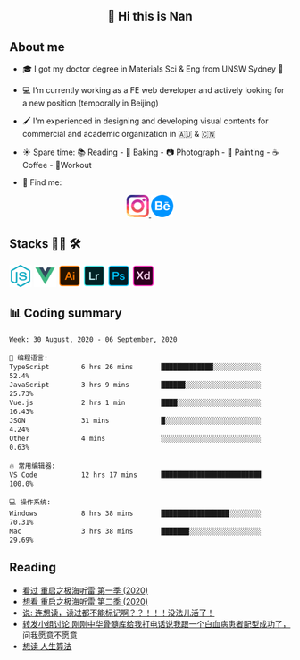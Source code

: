 <h2 align="center">👋 Hi this is Nan</h2>

## About me

- 🎓 I got my doctor degree in Materials Sci & Eng from UNSW Sydney :koala:

- :computer: I’m currently working as a FE web developer and actively looking for a new position (temporally in Beijing)

- :paintbrush: I'm experienced in designing and developing visual contents for commercial and academic organization in :australia: & :cn:

- :sunny: Spare time: :books: Reading - :bread: Baking - :camera: Photograph - :art: Painting - :coffee: Coffee - 💪Workout

- 💬 Find me:
<div align="center">
<a href="https://www.instagram.com/divetothesea/">

<img src="https://raw.githubusercontent.com/southchen/southchen/master/assets/instagram.svg" height="40em"  alt="divetothesea instagram"/>
</a>
<a href="https://www.behance.net/southchen">
<img src="https://raw.githubusercontent.com/southchen/southchen/master/assets/Behance.svg" height="40em"  alt="behance"/>
</a>
</div>

## Stacks 👨‍💻 🛠

<p align='left'>
<div style="display:inline-block">
<img src="https://raw.githubusercontent.com/southchen/southchen/master/assets/JavaScript.svg" height="40em"  alt="javascript"/>
<img src="https://raw.githubusercontent.com/southchen/southchen/master/assets/Vue.svg" height="40em"  alt="vue"/>
<img src="https://raw.githubusercontent.com/southchen/southchen/master/assets/Adobe Ai.svg" height="40em"  alt="adobe ai"/>
<img src="https://raw.githubusercontent.com/southchen/southchen/master/assets/Adobe Lr.svg" height="40em"  alt="adobe lr"/>
<img src="https://raw.githubusercontent.com/southchen/southchen/master/assets/Adobe Ps.svg" height="40em"  alt="adobe Ps"/>
<img src="https://raw.githubusercontent.com/southchen/southchen/master/assets/Adobe Xd.svg" height="40em"  alt="adobe Xd"/>
</div>
</p>

## 📊 Coding summary

<!--START_SECTION:waka-->
```text
Week: 30 August, 2020 - 06 September, 2020

💬 编程语言:
TypeScript        6 hrs 26 mins       █████████████░░░░░░░░░░░░   52.4%
JavaScript        3 hrs 9 mins        ██████░░░░░░░░░░░░░░░░░░░   25.73%
Vue.js            2 hrs 1 min         ████░░░░░░░░░░░░░░░░░░░░░   16.43%
JSON              31 mins             █░░░░░░░░░░░░░░░░░░░░░░░░   4.24%
Other             4 mins              ░░░░░░░░░░░░░░░░░░░░░░░░░   0.63%

🔥 常用编辑器:
VS Code           12 hrs 17 mins      █████████████████████████   100.0%

💻 操作系统:
Windows           8 hrs 38 mins       █████████████████░░░░░░░░   70.31%
Mac               3 hrs 38 mins       ███████░░░░░░░░░░░░░░░░░░   29.69%

```


<!--END_SECTION:waka-->

## Reading

<!-- DOUBAN-ACTIVITIES:START -->
- [看过 重启之极海听雷 第一季‎ (2020)](https://www.douban.com/doubanapp/dispatch?uri=/status/3098679618/)
- [想看 重启之极海听雷 第二季‎ (2020)](https://www.douban.com/doubanapp/dispatch?uri=/status/3098679586/)
- [说: 连想读，读过都不能标记啊？？！！！没法儿活了！ ](https://www.douban.com/doubanapp/dispatch?uri=/status/3097078333/)
- [转发小组讨论 刚刚中华骨髓库给我打电话说我跟一个白血病患者配型成功了，问我愿意不愿意](https://www.douban.com/doubanapp/dispatch?uri=/status/3097001885/)
- [想读 人生算法](https://www.douban.com/doubanapp/dispatch?uri=/status/3093399955/)
<!-- DOUBAN-ACTIVITIES:END -->
